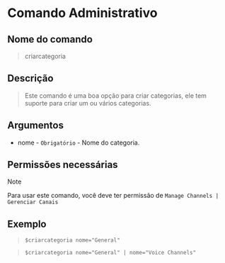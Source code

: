 # Comando Administrativo

## Nome do comando
> criarcategoria

## Descrição
> Este comando é uma boa opção para criar categorias, ele tem suporte para criar um ou vários categorias.

## Argumentos
- nome - `Obrigatório` - Nome do categoria.

## Permissões necessárias
> [!NOTE]
> Para usar este comando, você deve ter permissão de `Manage Channels | Gerenciar Canais`

## Exemplo
> `$criarcategoria nome="General"`

> `$criarcategoria nome="General" | nome="Voice Channels"`